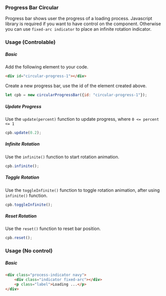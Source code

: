 ### Progress Bar Circular
Progress bar shows user the progress of a loading process.
Javascript library is required if you want to have control on the component.
Otherwise you can use `fixed-arc indicator` to place an infinite rotation indicator.

### Usage (Controlable)
##### Basic
Add the following element to your code.
```html
<div id="circular-progress-1"></div>
```

Create a new progress bar, use the id of the element created above.
```js
let cpb = new circularProgressBar({id: "circular-progress-1"});
```

##### Update Progress
Use the `update(percent)` function to update progress, where `0 <= percent <= 1`
```js
cpb.update(0.2);
```

##### Infinite Rotation
Use the `infinite()` function to start rotation animation.
```js
cpb.infinite();
```

##### Toggle Rotation
Use the `toggleInfinite()` function to toggle rotation animation, after using `infinite()` function.
```js
cpb.toggleInfinite();
```

##### Reset Rotation
Use the `reset()` function to reset bar position.
```js
cpb.reset();
```

### Usage (No control)
##### Basic
```html
<div class="process-indicator navy">
    <div class="indicator fixed-arc"></div>
    <p class="label">Loading ...</p>
</div>
```
